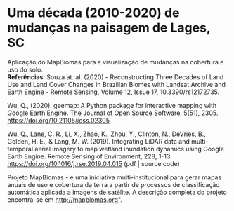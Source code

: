 # Uma década (2010-2020) de mudanças na paisagem de Lages, SC
Aplicação do MapBiomas para a visualização de mudanças na cobertura e uso do solo. <br>
__Referências__:
Souza at. al. (2020) - Reconstructing Three Decades of Land Use and Land Cover Changes in Brazilian Biomes with Landsat Archive and Earth Engine - Remote Sensing, Volume 12, Issue 17, 10.3390/rs12172735. <br>

Wu, Q., (2020). geemap: A Python package for interactive mapping with Google Earth Engine. The Journal of Open Source Software, 5(51), 2305. https://doi.org/10.21105/joss.02305 <br>

Wu, Q., Lane, C. R., Li, X., Zhao, K., Zhou, Y., Clinton, N., DeVries, B., Golden, H. E., & Lang, M. W. (2019). Integrating LiDAR data and multi-temporal aerial imagery to map wetland inundation dynamics using Google Earth Engine. Remote Sensing of Environment, 228, 1-13. https://doi.org/10.1016/j.rse.2019.04.015 (pdf | source code) <br>

Projeto MapBiomas - é uma iniciativa multi-institucional para gerar mapas anuais de uso e cobertura da terra a partir de processos de classificação automática aplicada a imagens de satélite. A descrição completa do projeto encontra-se em http://mapbiomas.org". <br>
